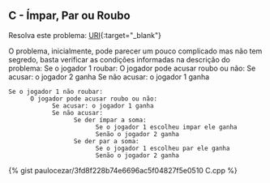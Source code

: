 
## C - Ímpar, Par ou Roubo

Resolva este problema:
[URI][uri-2059]{:target="_blank"}

O problema, inicialmente, pode parecer um pouco complicado mas não tem segredo, basta verificar as condições informadas na descrição do problema:
	Se o jogador 1 roubar:
		  O jogador pode acusar roubo ou não:
			    Se acusar: o jogador 2 ganha
			    Se não acusar: o jogador 1 ganha

	Se o jogador 1 não roubar:
		  O jogador pode acusar roubo ou não:
			    Se acusar: o jogador 1 ganha
			    Se não acusar:	
				      Se der ímpar a soma:
					        Se o jogador 1 escolheu impar ele ganha
					        Senão o jogador 2 ganha
				      Se der par a soma:
					        Se o jogador 1 escolheu par ele ganha
					        Senão o jogador 2 ganha


{% gist paulocezar/3fd8f228b74e6696ac5f04827f5e0510 C.cpp %}

[uri-2059]:		https://www.urionlinejudge.com.br/judge/pt/problems/view/2059
